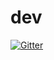 # dev

[![Gitter](https://badges.gitter.im/pajamhub/dev_sup.svg)](https://gitter.im/pajamhub/dev_sup?utm_source=badge&utm_medium=badge&utm_campaign=pr-badge&utm_content=badge)